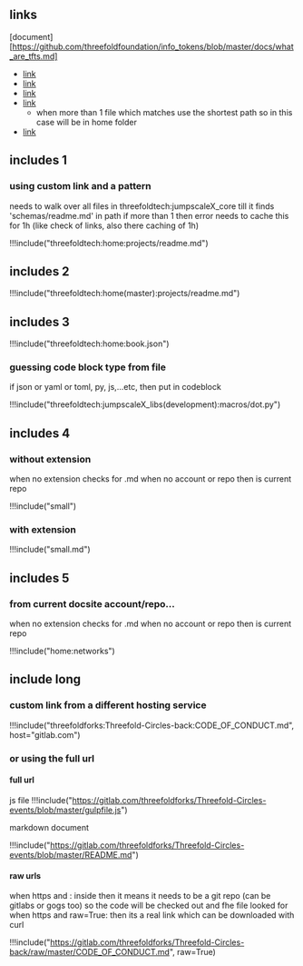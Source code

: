

## links

[document][https://github.com/threefoldfoundation/info_tokens/blob/master/docs/what_are_tfts.md]

- [link](threefoldtech:home(master):schemas/readme.md)
- [link](threefoldtech:home:projects/readme.md)
- [link](https://github.com/threefoldfoundation:projects/readme.md)
- [link](https://github.com/threefoldfoundation:readme.md)
  - when more than 1 file which matches use the shortest path so in this case will be in home folder
- [link](https://gitlab.com/threefoldforks/Threefold-Circles-back:CODE_OF_CONDUCT.md)



## includes 1

### using custom link and a pattern
needs to walk over all files in threefoldtech:jumpscaleX_core till it finds 'schemas/readme.md' in path
if more than 1 then error
needs to cache this for 1h (like check of links, also there caching of 1h)

!!!include("threefoldtech:home:projects/readme.md")

## includes 2

!!!include("threefoldtech:home(master):projects/readme.md")

## includes 3

!!!include("threefoldtech:home:book.json")

### guessing code block type from file
if json or yaml or toml, py, js,...etc, then put in codeblock


!!!include("threefoldtech:jumpscaleX_libs(development):macros/dot.py")

## includes 4

### without extension
when no extension checks for .md
when no account or repo then is current repo


!!!include("small")

### with extension
!!!include("small.md")

## includes 5

### from current docsite account/repo...
when no extension checks for .md
when no account or repo then is current repo


!!!include("home:networks")

## include long

### custom link from a different hosting service
!!!include("threefoldforks:Threefold-Circles-back:CODE_OF_CONDUCT.md", host="gitlab.com")

### or using the full url

#### full url
js file
!!!include("https://gitlab.com/threefoldforks/Threefold-Circles-events/blob/master/gulpfile.js")

markdown document

!!!include("https://gitlab.com/threefoldforks/Threefold-Circles-events/blob/master/README.md")

#### raw urls
when https and : inside then it means it needs to be a git repo (can be gitlabs or gogs too) so the code will be checked out and fhe file looked for
when https and raw=True: then its a real link which can be downloaded with curl


!!!include("https://gitlab.com/threefoldforks/Threefold-Circles-back/raw/master/CODE_OF_CONDUCT.md", raw=True)
